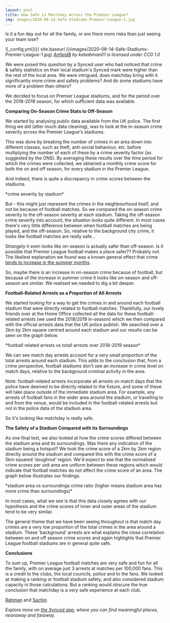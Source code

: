 ```yaml
---
layout: post
title: How Safe is Matchday Across the Premier League?
img: images/2020-08-14-Safe-Stadiums-Premier-League-1.jpg
---
```


Is it a fun day out for all the family, or are there more risks than just seeing your team lose?

![_config.yml]({{ site.baseurl }}/images/2020-08-14-Safe-Stadiums-Premier-League-1.jpg)
*[Anfield8](https://www.flickr.com/photos/26291711@N00/1479595069) by kebabman01 is licensed under CC0 1.0*

We were posed this question by a Synced user who had noticed that crime & safety statistics on their local stadium's Synced mark were higher than the rest of the local area. We were intrigued, does matchday bring with it significantly more crime and safety problems? And do some stadiums have more of a problem than others? 

We decided to focus on Premier League stadiums, and for the period over the 2018-2019 season, for which sufficient data was available. 

**Comparing On-Season Crime Stats to Off-Season**

We started by analysing  public data available from the UK police. The first thing we did (after much data cleaning), was to look at the in-season crime severity across the Premier League's stadiums. 

This was done by breaking the number of crimes in an area down into different classes, such as theft, anti-social behaviour, etc. before multiplying the number of each of these by a crime severity factor (as suggested by the ONS). By averaging these results over the time period for which the crimes were collected, we obtained a monthly crime score for both the on and off  season, for every stadium in the Premier League.

And indeed, there is quite a discrepancy in crime scores between the stadiums. 

<script src="https://d3js.org/d3.v2.min.js"></script>

<style type="text/css">
.chart-1 {
background: "white";
display:block;
margin: auto;
padding-top: 0px;
}

.chart-1 .right {
stroke: white;
fill: indianred;
}

.chart-1 .left {
stroke: white;
fill: steelblue;
}

.chart-1 rect:hover {
fill: #64707d;
}

.chart-1 text {
fill: black;
}

.chart-1 text.name {
fill: black;
}
</style>

<div class="chart-1-container"></div>
*crime severity by stadium*

<script src="https://blog.synced.to/datascripts/2020-08-14-Safe-Stadiums-Premier-League-1.js"></script>


But - this might just represent the crimes in the neighbourhood itself, and not be because of football matches. So we compared the on-season crime severity to the off-season severity at each stadium. Taking the off-season crime severity into account, the situation looks quite different. In most cases there's very little difference between when football matches are being played, and the off-season. So, relative to the background city crime, it looks like football matches are really safe...

Strangely it even looks like on-season is actually safer than off-season. Is it possible that Premier League football makes a place safer?? Probably not. The likeliest explanation we found was a known general effect that crime [tends to increase in the summer months](https://www.chicagomag.com/Chicago-Magazine/The-312/March-2012/Heat-and-Crime-Its-Not-Just-You-Feeling-It/).

So, maybe there is an increase in on-season crime because of football, but because of the increase in summer crime it looks like on-season and off-season are similar. We realised we needed to dig a bit deeper.

**Football-Related Arrests as a Proportion of All Arrests**

We started looking for a way to get the crimes in and around each football stadium that were directly related to football matches. Thankfully, our lovely friends over at the Home Office collected all the data for these football-related arrests (we used the 2018/2019 in-season) which we then compared with the official arrests data that the UK police publish. We searched over a 2km by 2km square centred around each stadium and our results can be seen on the graph below.


<style type="text/css">

.chart-2 {
background: "white";
display:block;
margin: auto;
padding-top: 0px;
}

.chart-2 .right {
stroke: white;
fill: indianred;
}

.chart-2 .left {
stroke: white;
fill: steelblue;
}

.chart-2 rect:hover {
fill: #64707d;
}

.chart-2 text {
fill: black;
}

.chart-2 text.name {
fill: black;
}

</style>

<div class="chart-2-container"></div>
*football related arrests vs totall arrests over 2018-2019 season*

<script src="https://blog.synced.to/datascripts/2020-08-14-Safe-Stadiums-Premier-League-2.js"></script>


We can see match day arrests account for a very small proportion of the total arrests around each stadium. This adds to the conclusion that, from a crime perspective, football stadiums don't see an increase in crime level on match days, relative to the background criminal activity in the area. 

Note: football-related arrests incorporate all arrests on match days that the police have deemed to be directly related to the fixture, and some of these will take place outside of the immediate stadium area. For example, any arrests of football fans in the wider area around the stadium, or travelling to and from the venue, would be included in the football-related arrests but not in the police data of the stadium area. 

So it's looking like matchday is really safe.

**The Safety of a Stadium Compared with its Surroundings**

As one final test, we also looked at how the crime scores differed between the stadium area and its surroundings. Was there any indication of the stadium being a hotspot? We took the crime score of a 2km by 2km region directly around the stadium and compared this with the crime score of a 5km squared 'doughnut' region. We'd expect to see that the normalised crime scores per unit area are uniform between these regions which would indicate that football matches do not affect the crime score of an area. The graph below illustrates our findings.


<style type="text/css">

.chart-3 {
background: "white";
display:block;
margin: auto;
padding-top: 0px;
}

.chart-3 .right {
stroke: white;
fill: indianred;
}

.chart-3 .left {
stroke: white;
fill: steelblue;
}

.chart-3 rect:hover {
fill: #64707d;
}

.chart-3 text {
fill: black;
}

.chart-3 text.name {
fill: black;
}

</style>

<div class="chart-3-container"></div>
*stadium area vs surroundings crime ratio (higher means stadium area has more crime than surroundings)*

<script src="https://blog.synced.to/datascripts/2020-08-14-Safe-Stadiums-Premier-League-3.js"></script>


In most cases, what we see is that this data closely agrees with our hypothesis and the crime scores of inner and outer areas of the stadium tend to be very similar. 

The general theme that we have been seeing throughout is that match day crimes are a very low proportion of the total crimes in the area around a stadium. These 'background' arrests are what explains the close correlation between on and off season crime scores and again highlights that Premier League football stadiums are in general quite safe. 

**Conclusions**

To sum up, Premier League football matches are very safe and fun for all the family, with on average just 3 arrests at matches per 100,000 fans. This is a credit to the clubs, the local councils, police and to the fans. We looked at making a ranking or football stadium safety, and also considered stadium capacity in those calculations. But a ranking would obscure the true conclusion that matchday is a very safe experience at each club.


[Rahman](https://synced.to) and [Sachin](https://www.linkedin.com/in/sachinvasudevan/)

_Explore more on [the Synced app](http://onelink.to/8ttzr9), where you can find meaningful places, nearaway and faraway._
